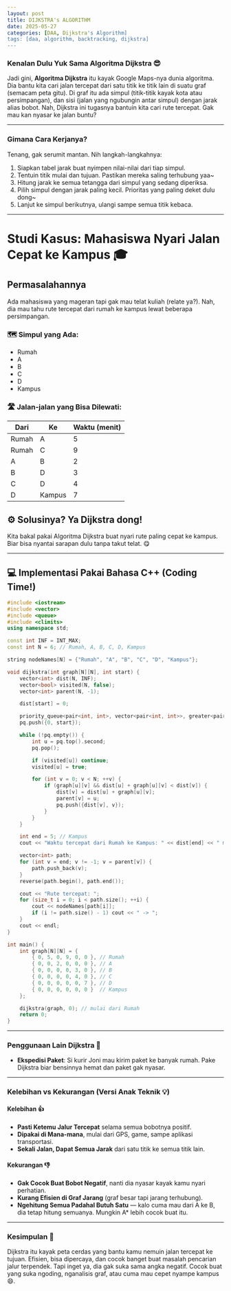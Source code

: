```yaml
---
layout: post
title: DIJKSTRA's ALGORITHM
date: 2025-05-27
categories: [DAA, Dijkstra's Algorithm]
tags: [daa, algorithm, backtracking, dijkstra]    
---
```


### Kenalan Dulu Yuk Sama Algoritma Dijkstra 😎

Jadi gini, **Algoritma Dijkstra** itu kayak Google Maps-nya dunia algoritma. Dia bantu kita cari jalan tercepat dari satu titik ke titik lain di suatu graf (semacam peta gitu). Di graf itu ada simpul (titik-titik kayak kota atau persimpangan), dan sisi (jalan yang ngubungin antar simpul) dengan jarak alias bobot. Nah, Dijkstra ini tugasnya bantuin kita cari rute tercepat. Gak mau kan nyasar ke jalan buntu?

-----

### Gimana Cara Kerjanya?

Tenang, gak serumit mantan. Nih langkah-langkahnya:

1.  Siapkan tabel jarak buat nyimpen nilai-nilai dari tiap simpul.
2.  Tentuin titik mulai dan tujuan. Pastikan mereka saling terhubung yaa~
3.  Hitung jarak ke semua tetangga dari simpul yang sedang diperiksa.
4.  Pilih simpul dengan jarak paling kecil. Prioritas yang paling deket dulu dong~
5.  Lanjut ke simpul berikutnya, ulangi sampe semua titik kebaca.

-----

# Studi Kasus: Mahasiswa Nyari Jalan Cepat ke Kampus 🎓

## Permasalahannya

Ada mahasiswa yang mageran tapi gak mau telat kuliah (relate ya?). Nah, dia mau tahu rute tercepat dari rumah ke kampus lewat beberapa persimpangan.

### 🗺️ Simpul yang Ada:
- Rumah
- A
- B
- C
- D
- Kampus

### 🛣️ Jalan-jalan yang Bisa Dilewati:
| Dari   | Ke     | Waktu (menit) |
|--------|--------|----------------|
| Rumah  | A      | 5              |
| Rumah  | C      | 9              |
| A      | B      | 2              |
| B      | D      | 3              |
| C      | D      | 4              |
| D      | Kampus | 7              |

## ⚙️ Solusinya? Ya Dijkstra dong!

Kita bakal pakai Algoritma Dijkstra buat nyari rute paling cepat ke kampus. Biar bisa nyantai sarapan dulu tanpa takut telat. 😋

---

## 💻 Implementasi Pakai Bahasa C++ (Coding Time!)

```cpp
#include <iostream>
#include <vector>
#include <queue>
#include <climits>
using namespace std;

const int INF = INT_MAX;
const int N = 6; // Rumah, A, B, C, D, Kampus

string nodeNames[N] = {"Rumah", "A", "B", "C", "D", "Kampus"};

void dijkstra(int graph[N][N], int start) {
    vector<int> dist(N, INF);
    vector<bool> visited(N, false);
    vector<int> parent(N, -1);

    dist[start] = 0;

    priority_queue<pair<int, int>, vector<pair<int, int>>, greater<pair<int, int>>> pq;
    pq.push({0, start});

    while (!pq.empty()) {
        int u = pq.top().second;
        pq.pop();

        if (visited[u]) continue;
        visited[u] = true;

        for (int v = 0; v < N; ++v) {
            if (graph[u][v] && dist[u] + graph[u][v] < dist[v]) {
                dist[v] = dist[u] + graph[u][v];
                parent[v] = u;
                pq.push({dist[v], v});
            }
        }
    }

    int end = 5; // Kampus
    cout << "Waktu tercepat dari Rumah ke Kampus: " << dist[end] << " menit" << endl;

    vector<int> path;
    for (int v = end; v != -1; v = parent[v]) {
        path.push_back(v);
    }
    reverse(path.begin(), path.end());

    cout << "Rute tercepat: ";
    for (size_t i = 0; i < path.size(); ++i) {
        cout << nodeNames[path[i]];
        if (i != path.size() - 1) cout << " -> ";
    }
    cout << endl;
}

int main() {
    int graph[N][N] = {
        { 0, 5, 0, 9, 0, 0 }, // Rumah
        { 0, 0, 2, 0, 0, 0 }, // A
        { 0, 0, 0, 0, 3, 0 }, // B
        { 0, 0, 0, 0, 4, 0 }, // C
        { 0, 0, 0, 0, 0, 7 }, // D
        { 0, 0, 0, 0, 0, 0 }  // Kampus
    };

    dijkstra(graph, 0); // mulai dari Rumah
    return 0;
}
```

-----

### Penggunaan Lain Dijkstra 🚚

- **Ekspedisi Paket**: Si kurir Joni mau kirim paket ke banyak rumah. Pake Dijkstra biar bensinnya hemat dan paket gak nyasar.

-----

### Kelebihan vs Kekurangan (Versi Anak Teknik 💡)

#### Kelebihan 👍
- **Pasti Ketemu Jalur Tercepat** selama semua bobotnya positif.
- **Dipakai di Mana-mana**, mulai dari GPS, game, sampe aplikasi transportasi.
- **Sekali Jalan, Dapat Semua Jarak** dari satu titik ke semua titik lain.

#### Kekurangan 👎
- **Gak Cocok Buat Bobot Negatif**, nanti dia nyasar kayak kamu nyari perhatian.
- **Kurang Efisien di Graf Jarang** (graf besar tapi jarang terhubung).
- **Ngehitung Semua Padahal Butuh Satu** — kalo cuma mau dari A ke B, dia tetap hitung semuanya. Mungkin A* lebih cocok buat itu.

-----

### Kesimpulan 🎯

Dijkstra itu kayak peta cerdas yang bantu kamu nemuin jalan tercepat ke tujuan. Efisien, bisa dipercaya, dan cocok banget buat masalah pencarian jalur terpendek. Tapi inget ya, dia gak suka sama angka negatif. Cocok buat yang suka ngoding, nganalisis graf, atau cuma mau cepet nyampe kampus 😄.
